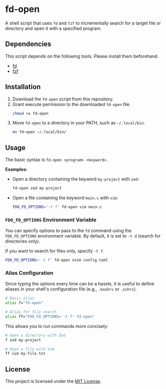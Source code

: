 # fd-open

A shell script that uses `fd` and `fzf` to incrementally search for a target file or directory and open it with a specified program.

## Dependencies

This script depends on the following tools. Please install them beforehand.

*   [fd](https://github.com/sharkdp/fd)
*   [fzf](https://github.com/junegunn/fzf)

## Installation

1.  Download the `fd-open` script from this repository.
2.  Grant execute permission to the downloaded `fd-open` file.
    ```sh
    chmod +x fd-open
    ```
3.  Move `fd-open` to a directory in your PATH, such as `~/.local/bin`.
    ```sh
    mv fd-open ~/.local/bin/
    ```

## Usage

The basic syntax is `fd-open <program> <keyword>`.

**Examples:**

*   Open a directory containing the keyword `my-project` with `zed`:
    ```sh
    fd-open zed my-project
    ```
*   Open a file containing the keyword `main.c` with `vim`:
    ```sh
    FDO_FD_OPTIONS='-t f' fd-open vim main.c
    ```

### `FDO_FD_OPTIONS` Environment Variable

You can specify options to pass to the `fd` command using the `FDO_FD_OPTIONS` environment variable.
By default, it is set to `-t d` (search for directories only).

If you want to search for files only, specify `-t f`.

```sh
FDO_FD_OPTIONS='-t f' fd-open nvim config.toml
```

### Alias Configuration

Since typing the options every time can be a hassle, it is useful to define aliases in your shell's configuration file (e.g., `.bashrc` or `.zshrc`).

```sh
# Basic alias
alias f="fd-open"

# Alias for file search
alias ff="FDO_FD_OPTIONS='-t f' fd-open"
```

This allows you to run commands more concisely:

```sh
# Open a directory with Zed
f zed my-project

# Open a file with Vim
ff vim my-file.txt
```

## License

This project is licensed under the [MIT License](LICENSE).
